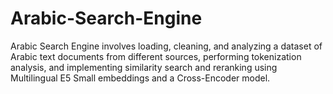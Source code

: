 # Arabic-Search-Engine
Arabic Search Engine involves loading, cleaning, and analyzing a dataset of Arabic text documents from different sources, performing tokenization analysis, and implementing similarity search and reranking using Multilingual E5 Small embeddings and a Cross-Encoder model.
